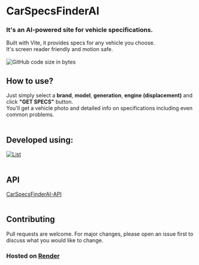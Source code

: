 # CarSpecsFinderAI
### It's an AI-powered site for vehicle specifications. 
Built with Vite, it provides specs for any vehicle you choose.<br>
It's screen reader friendly and motion safe.<br>
<br>
![GitHub code size in bytes](https://img.shields.io/github/languages/code-size/Sebastian4090/CarSpecsFinderAI)

## How to use?
Just simply select a <b>brand</b>, <b>model</b>, <b>generation</b>, <b>engine (displacement)</b> and click <b>"GET SPECS"</b> button.<br>
You'll get a vehicle photo and detailed info on specifications including even common problems.
<br><br>

## Developed using:<br>
[![List](https://skillicons.dev/icons?i=vite,react,ts,html,tailwind,vitest)](https://skillicons.dev)<br><br>

## API
[CarSpecsFinderAI-API](https://github.com/Sebastian4090/CarSpecsFinderAI-API)<br><br>

## Contributing

Pull requests are welcome. For major changes, please open an issue first
to discuss what you would like to change.

### Hosted on [Render](https://render.com/)

